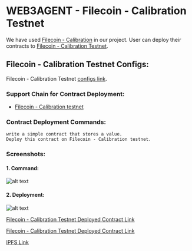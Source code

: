 # WEB3AGENT - Filecoin - Calibration Testnet

We have used [Filecoin - Calibration](https://calibration.filscan.io/en) in our project. User can deploy their contracts to [Filecoin - Calibration Testnet](https://calibration.filfox.info/).
## Filecoin - Calibration Testnet Configs:
Filecoin - Calibration Testnet [configs link](https://github.com/Web3-Agent/web3agent-arb/blob/cce7297f4ec3f252b60876f197a48015bb153213/app/lib/chains.json#L19435).

### Support Chain for Contract Deployment:
- [Filecoin - Calibration testnet](https://github.com/Web3-Agent/web3agent-arb/blob/cce7297f4ec3f252b60876f197a48015bb153213/app/lib/chains.json#L19435)

### Contract Deployment Commands:
```
write a simple contract that stores a value.
Deploy this contract on Filecoin - Calibration testnet.
```

### Screenshots:

#### 1. Command:
  ![alt text](https://raw.githubusercontent.com/Web3-Agent/web3agent-arb/main/screenshots/file/command.png)

#### 2. Deployment:
  ![alt text](https://raw.githubusercontent.com/Web3-Agent/web3agent-arb/main/screenshots/file/deploy.png)

[Filecoin - Calibration Testnet Deployed Contract Link](https://calibration.filfox.info/en/message/0x53cda4cf5efba9edcf10ff797a1721cb86c1608b5f6dd138d2225791a50b7280)

[Filecoin - Calibration Testnet Deployed Contract Link](https://calibration.filfox.info/en/message/0x53cda4cf5efba9edcf10ff797a1721cb86c1608b5f6dd138d2225791a50b7280)

[IPFS Link](https://nftstorage.link/ipfs/bafybeidsrzkwr6gtfyhs3f64tuaoozf64d3uuiv2nwiaqalwynhnjibrny)